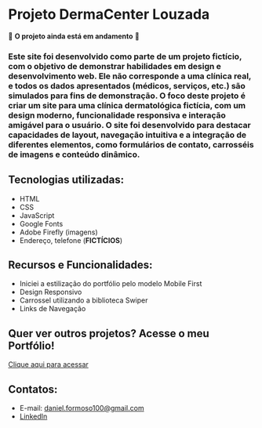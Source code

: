 # Projeto **DermaCenter Louzada**

🚧 **O projeto ainda está em andamento** 🚧

### Este site foi desenvolvido como parte de um projeto fictício, com o objetivo de demonstrar habilidades em design e desenvolvimento web. Ele não corresponde a uma clínica real, e todos os dados apresentados (médicos, serviços, etc.) são simulados para fins de demonstração. O foco deste projeto é criar um site para uma clínica dermatológica fictícia, com um design moderno, funcionalidade responsiva e interação amigável para o usuário. O site foi desenvolvido para destacar capacidades de layout, navegação intuitiva e a integração de diferentes elementos, como formulários de contato, carrosséis de imagens e conteúdo dinâmico.

## Tecnologias utilizadas:
- HTML
- CSS
- JavaScript
- Google Fonts
- Adobe Firefly (imagens)
- Endereço, telefone (**FICTÍCIOS**)

## Recursos e Funcionalidades:
- Iniciei a estilização do portfólio pelo modelo Mobile First
- Design Responsivo
- Carrossel utilizando a biblioteca Swiper
- Links de Navegação

## Quer ver outros projetos? Acesse o meu Portfólio!
[Clique aqui para acessar](https://meu-site-murex-chi.vercel.app/)

## Contatos:
- E-mail: daniel.formoso100@gmail.com
- [LinkedIn](https://www.linkedin.com/in/danielformoso/)

